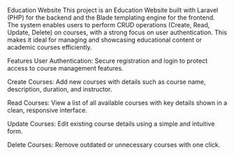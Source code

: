Education Website
This project is an Education Website built with Laravel (PHP) for the backend and the Blade templating engine for the frontend. The system enables users to perform CRUD operations (Create, Read, Update, Delete) on courses, with a strong focus on user authentication. This makes it ideal for managing and showcasing educational content or academic courses efficiently.

Features
User Authentication: Secure registration and login to protect access to course management features.

Create Courses: Add new courses with details such as course name, description, duration, and instructor.

Read Courses: View a list of all available courses with key details shown in a clean, responsive interface.

Update Courses: Edit existing course details using a simple and intuitive form.

Delete Courses: Remove outdated or unnecessary courses with one click.
